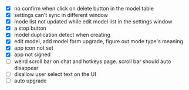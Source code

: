 - [x] no confirm when click on delete button in the model table
- [x] settings can't sync in different window
- [x] mode list not updated while edit model list in the settings window
- [x] a stop button
- [x] model duplication detect when creating
- [x] edit model, add model form upgrade, figure out mode type's meaning
- [x] app icon not set
- [x] app not signed
- [ ] weird scroll bar on chat and hotkeys page. scroll bar should auto disappear
- [ ] disallow user select text on the UI
- [ ] auto upgrade